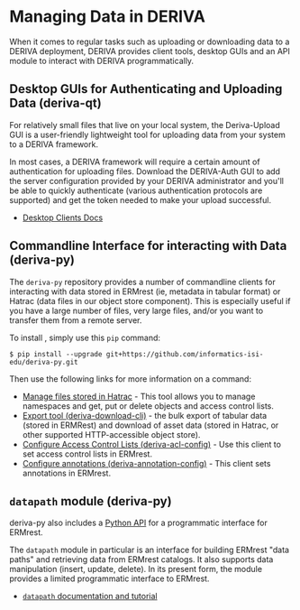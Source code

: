# Managing Data in DERIVA

When it comes to regular tasks such as uploading or downloading data to a DERIVA deployment, DERIVA provides client tools, desktop GUIs and an API module to interact with DERIVA programmatically.

## Desktop GUIs for Authenticating and Uploading Data (deriva-qt)

For relatively small files that live on your local system, the Deriva-Upload GUI is a user-friendly lightweight tool for uploading data from your system to a DERIVA framework.

 In most cases, a DERIVA framework will require a certain amount of authentication for uploading files. Download the DERIVA-Auth GUI to add the server configuration provided by your DERIVA administrator and you'll be able to quickly authenticate (various authentication protocols are supported) and get the token needed to make your upload successful.
 
 * [Desktop Clients Docs](../../deriva-qt/install.html)
 
 
 
## Commandline Interface for interacting with Data (deriva-py)

The `deriva-py` repository provides a number of commandline clients for interacting with data stored in ERMrest (ie, metadata in tabular format) or Hatrac (data files in our object store component). This is especially useful if you have a large number of files, very large files, and/or you want to transfer them from a remote server.

To install , simply use this `pip` command:

```
$ pip install --upgrade git+https://github.com/informatics-isi-edu/deriva-py.git
```
Then use the following links for more information on a command:

* [Manage files stored in Hatrac](../../deriva-py/cli/deriva-hatrac-cli.html) - This tool allows you to manage namespaces and get, put or delete objects and access control lists.
* [Export tool (deriva-download-cli)](../../deriva-py/cli/deriva-download-cli.html) - the bulk export of tabular data (stored in ERMRest) and download of asset data (stored in Hatrac, or other supported HTTP-accessible object store).
* [Configure Access Control Lists (deriva-acl-config)](../../deriva-py/cli/deriva-acl-config.html) - Use this client to set access control lists in ERMrest.
* [Configure annotations (deriva-annotation-config)](../../deriva-py/cli/deriva-annotation-config.html) - This client sets annotations in ERMrest.

## `datapath` module (deriva-py)

deriva-py also includes a [Python API](../../deriva-py/api/deriva.html) for a programmatic interface for ERMrest.

The `datapath` module in particular is an interface for building ERMrest "data paths" and retrieving data from ERMrest catalogs. It also supports data manipulation (insert, update, delete). In its present form, the module provides a limited 
programmatic interface to ERMrest.

* [`datapath` documentation and tutorial](../../deriva-py/README.html)
